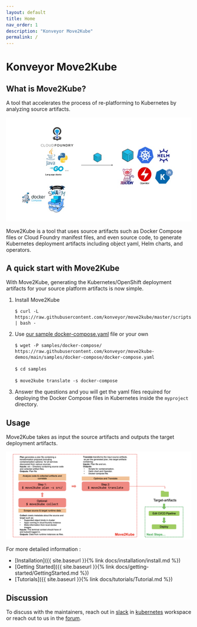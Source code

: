 ```yaml
---
layout: default
title: Home
nav_order: 1
description: "Konveyor Move2Kube"
permalink: /
---
```

# Konveyor Move2Kube

## What is Move2Kube?

A tool that accelerates the process of re-platforming to Kubernetes by analyzing source artifacts.

![move2kube](assets/images/move2kube.png)

Move2Kube is a tool that uses source artifacts such as Docker Compose files or Cloud Foundry manifest files, and even source code, to generate Kubernetes deployment artifacts including object yaml, Helm charts, and operators.

## A quick start with Move2Kube
With Move2Kube, generating the Kubernetes/OpenShift deployment artifacts for your source platform artifacts is now simple.

1. Install Move2Kube
   ```console
   $ curl -L https://raw.githubusercontent.com/konveyor/move2kube/master/scripts/install.sh | bash -
   ```

1. Use [our sample docker-compose.yaml](https://raw.githubusercontent.com/konveyor/move2kube-demos/main/samples/docker-compose/docker-compose.yaml) file or your own

   ```console
   $ wget -P samples/docker-compose/ https://raw.githubusercontent.com/konveyor/move2kube-demos/main/samples/docker-compose/docker-compose.yaml

   $ cd samples

   $ move2kube translate -s docker-compose
   ```
1. Answer the questions and you will get the yaml files required for deploying the Docker Compose files in Kubernetes inside the `myproject` directory.

<p align="center">
<asciinema-player src="{{ site.baseurl }}/assets/asciinema/370563.cast" poster="npt:0:13" cols=88 title="Docker Compose to Kubernetes"></asciinema-player>
</p>

## Usage

Move2Kube takes as input the source artifacts and outputs the target deployment artifacts.

![Move2Kube-Usage](assets/images/usage.png)

For more detailed information :
* [Installation]({{ site.baseurl }}{% link docs/installation/install.md %})
* [Getting Started]({{ site.baseurl }}{% link docs/getting-started/GettingStarted.md %})
* [Tutorials]({{ site.baseurl }}{% link docs/tutorials/Tutorial.md %})

## Discussion

To discuss with the maintainers, reach out in [slack](https://kubernetes.slack.com/archives/CR85S82A2) in [kubernetes](https://slack.k8s.io/) workspace or reach out to us in the [forum](https://groups.google.com/g/konveyorio).
